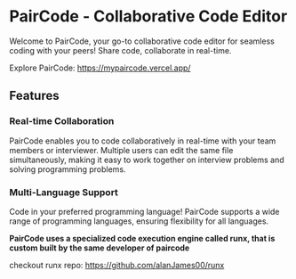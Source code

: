 # PairCode - Collaborative Code Editor

Welcome to PairCode, your go-to collaborative code editor for seamless coding with your peers! Share code, collaborate in real-time.

Explore PairCode: https://mypaircode.vercel.app/

## Features

### Real-time Collaboration
PairCode enables you to code collaboratively in real-time with your team members or interviewer. Multiple users can edit the same file simultaneously, making it easy to work together on interview problems and solving programming problems.

### Multi-Language Support
Code in your preferred programming language! PairCode supports a wide range of programming languages, ensuring flexibility for all languages.

**PairCode uses a specialized code execution engine called runx, that is custom built by the same developer of paircode**

checkout runx repo: https://github.com/alanJames00/runx
